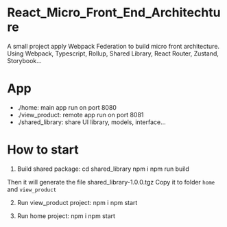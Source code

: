 # React_Micro_Front_End_Architechture
A small project apply Webpack Federation to build micro front architecture. Using Webpack, Typescript, Rollup, Shared Library, React Router, Zustand, Storybook...

# App
* ./home: main app run on port 8080
* ./view_product: remote app run on port 8081
* ./shared_library: share UI library, models, interface...

# How to start

1. Build shared package:
cd shared_library
npm i
npm run build

Then it will generate the file shared_library-1.0.0.tgz
Copy it to folder `home` and `view_product`

2. Run view_product project:
npm i
npm start

3. Run home project:
npm i
npm start

